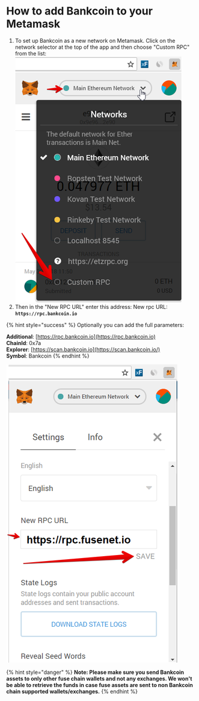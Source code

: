 # How to add Bankcoin to your Metamask

1. To set up Bankcoin as a new network on Metamask. Click on the network selector at the top of the app and then choose "Custom RPC" from the list:   ![](../../.gitbook/assets/etz1%20%281%29.png)  
2. Then in the "New RPC URL" enter this address: New rpc URL: **`https://rpc.bankcoin.io`**

{% hint style="success" %}
Optionally you can add the full parameters:

**Additional**: [https://rpc.bankcoin.io](https://rpc.bankcoin.io)  
**ChainId**: 0x7a  
**Explorer**: [https://scan.bankcoin.io](https://scan.bankcoin.io/)  
**Symbol**: Bankcoin
{% endhint %}

![](../../.gitbook/assets/ez2.png)  


{% hint style="danger" %}
**Note: Please make sure you send Bankcoin assets to only other fuse chain wallets and not any exchanges. We won't be able to retrieve the funds in case fuse assets are sent to non Bankcoin chain supported wallets/exchanges.**
{% endhint %}

  


